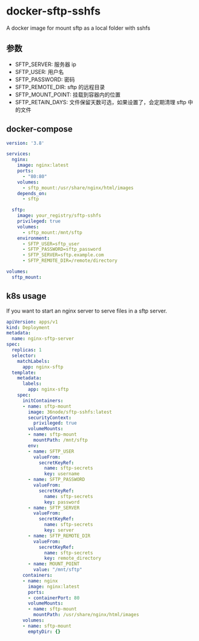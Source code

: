 # docker-sftp-sshfs

A docker image for mount sftp as a local folder with sshfs

## 参数

- SFTP_SERVER: 服务器 ip
- SFTP_USER: 用户名
- SFTP_PASSWORD: 密码
- SFTP_REMOTE_DIR: sftp 的远程目录
- SFTP_MOUNT_POINT: 挂载到容器内的位置
- SFTP_RETAIN_DAYS: 文件保留天数可选，如果设置了，会定期清理 sftp 中的文件

## docker-compose 

```yaml
version: '3.8'

services:
  nginx:
    image: nginx:latest
    ports:
      - "80:80"
    volumes:
      - sftp_mount:/usr/share/nginx/html/images
    depends_on:
      - sftp

  sftp:
    image: your_registry/sftp-sshfs
    privileged: true
    volumes:
      - sftp_mount:/mnt/sftp
    environment:
      - SFTP_USER=sftp_user
      - SFTP_PASSWORD=sftp_password
      - SFTP_SERVER=sftp.example.com
      - SFTP_REMOTE_DIR=/remote/directory

volumes:
  sftp_mount:
```

## k8s usage

If you want to start an nginx server to serve files in a sftp server.

```yaml
apiVersion: apps/v1
kind: Deployment
metadata:
  name: nginx-sftp-server
spec:
  replicas: 1
  selector:
    matchLabels:
      app: nginx-sftp
  template:
    metadata:
      labels:
        app: nginx-sftp
    spec:
      initContainers:
      - name: sftp-mount
        image: 36node/sftp-sshfs:latest
        securityContext:
          privileged: true
        volumeMounts:
        - name: sftp-mount
          mountPath: /mnt/sftp
        env:
        - name: SFTP_USER
          valueFrom:
            secretKeyRef:
              name: sftp-secrets
              key: username
        - name: SFTP_PASSWORD
          valueFrom:
            secretKeyRef:
              name: sftp-secrets
              key: password
        - name: SFTP_SERVER
          valueFrom:
            secretKeyRef:
              name: sftp-secrets
              key: server
        - name: SFTP_REMOTE_DIR
          valueFrom:
            secretKeyRef:
              name: sftp-secrets
              key: remote_directory
        - name: MOUNT_POINT
          value: "/mnt/sftp"
      containers:
      - name: nginx
        image: nginx:latest
        ports:
        - containerPort: 80
        volumeMounts:
        - name: sftp-mount
          mountPath: /usr/share/nginx/html/images
      volumes:
      - name: sftp-mount
        emptyDir: {}
```